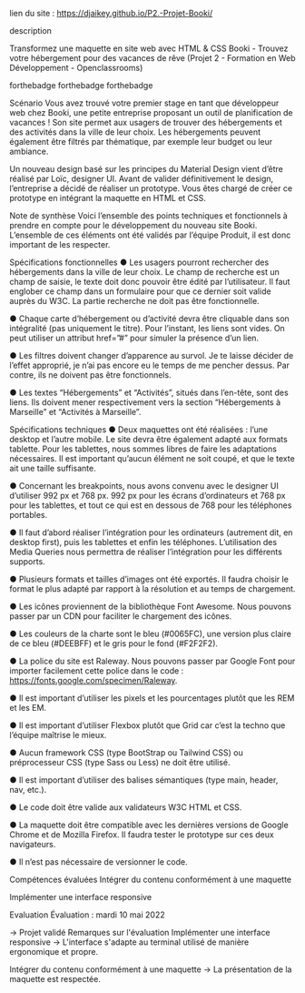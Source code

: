 lien du site : https://djaikey.github.io/P2.-Projet-Booki/

description

Transformez une maquette en site web avec HTML & CSS
Booki - Trouvez votre hébergement pour des vacances de rêve
(Projet 2 - Formation en Web Développement - Openclassrooms)

forthebadge forthebadge forthebadge

Scénario
Vous avez trouvé votre premier stage en tant que développeur web chez Booki, une petite entreprise proposant un outil de planification de vacances ! Son site permet aux usagers de trouver des hébergements et des activités dans la ville de leur choix. Les hébergements peuvent également être filtrés par thématique, par exemple leur budget ou leur ambiance.

Un nouveau design basé sur les principes du Material Design vient d’être réalisé par Loïc, designer UI. Avant de valider définitivement le design, l’entreprise a décidé de réaliser un prototype. Vous êtes chargé de créer ce prototype en intégrant la maquette en HTML et CSS.

Note de synthèse
Voici l’ensemble des points techniques et fonctionnels à prendre en compte pour le développement du nouveau site Booki. L’ensemble de ces éléments ont été validés par l’équipe Produit, il est donc important de les respecter.

Spécifications fonctionnelles
● Les usagers pourront rechercher des hébergements dans la ville de leur choix. Le champ de recherche est un champ de saisie, le texte doit donc pouvoir être édité par l’utilisateur. Il faut englober ce champ dans un formulaire pour que ce dernier soit valide auprès du W3C. La partie recherche ne doit pas être fonctionnelle.

● Chaque carte d’hébergement ou d’activité devra être cliquable dans son intégralité (pas uniquement le titre). Pour l’instant, les liens sont vides. On peut utiliser un attribut href=”#” pour simuler la présence d’un lien.

● Les filtres doivent changer d’apparence au survol. Je te laisse décider de l’effet approprié, je n’ai pas encore eu le temps de me pencher dessus. Par contre, ils ne doivent pas être fonctionnels.

● Les textes “Hébergements” et “Activités”, situés dans l’en-tête, sont des liens. Ils doivent mener respectivement vers la section “Hébergements à Marseille” et “Activités à Marseille”.

Spécifications techniques
● Deux maquettes ont été réalisées : l’une desktop et l’autre mobile. Le site devra être également adapté aux formats tablette. Pour les tablettes, nous sommes libres de faire les adaptations nécessaires. Il est important qu’aucun élément ne soit coupé, et que le texte ait une taille suffisante.

● Concernant les breakpoints, nous avons convenu avec le designer UI d’utiliser 992 px et 768 px. 992 px pour les écrans d’ordinateurs et 768 px pour les tablettes, et tout ce qui est en dessous de 768 pour les téléphones portables.

● Il faut d’abord réaliser l’intégration pour les ordinateurs (autrement dit, en desktop first), puis les tablettes et enfin les téléphones. L’utilisation des Media Queries nous permettra de réaliser l’intégration pour les différents supports.

● Plusieurs formats et tailles d’images ont été exportés. Il faudra choisir le format le plus adapté par rapport à la résolution et au temps de chargement.

● Les icônes proviennent de la bibliothèque Font Awesome. Nous pouvons passer par un CDN pour faciliter le chargement des icônes.

● Les couleurs de la charte sont le bleu (#0065FC), une version plus claire de ce bleu (#DEEBFF) et le gris pour le fond (#F2F2F2).

● La police du site est Raleway. Nous pouvons passer par Google Font pour importer facilement cette police dans le code : https://fonts.google.com/specimen/Raleway.

● Il est important d’utiliser les pixels et les pourcentages plutôt que les REM et les EM.

● Il est important d’utiliser Flexbox plutôt que Grid car c’est la techno que l’équipe maîtrise le mieux.

● Aucun framework CSS (type BootStrap ou Tailwind CSS) ou préprocesseur CSS (type Sass ou Less) ne doit être utilisé.

● Il est important d’utiliser des balises sémantiques (type main, header, nav, etc.).

● Le code doit être valide aux validateurs W3C HTML et CSS.

● La maquette doit être compatible avec les dernières versions de Google Chrome et de Mozilla Firefox. Il faudra tester le prototype sur ces deux navigateurs.

● Il n’est pas nécessaire de versionner le code.

Compétences évaluées
Intégrer du contenu conformément à une maquette

Implémenter une interface responsive

Evaluation
Évaluation : mardi 10 mai 2022

-> Projet validé
Remarques sur l'évaluation
Implémenter une interface responsive
-> L'interface s'adapte au terminal utilisé de manière ergonomique et propre.

Intégrer du contenu conformément à une maquette
-> La présentation de la maquette est respectée.
